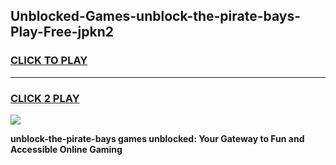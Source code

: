 
## Unblocked-Games-unblock-the-pirate-bays-Play-Free-jpkn2
<h3>
<a href="https://premium76.site?title=unblock-the-pirate-bays&ref=10A">CLICK TO PLAY</a></h3>
<hr>

<h3>
<a href="https://premium76.site?title=unblock-the-pirate-bays&ref=10A">CLICK 2 PLAY</a>
  
</h3>

<a href="https://premium76.site?title=unblock-the-pirate-bays&ref=10A"><img src="https://clearcache.store/games.png"></a>


**unblock-the-pirate-bays games unblocked: Your Gateway to Fun and Accessible Online Gaming**
